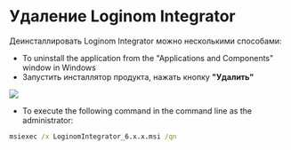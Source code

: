 # Удаление Loginom Integrator

Деинсталлировать Loginom Integrator можно несколькими способами:

* To uninstall the application from the "Applications and Components" window in Windows
* Запустить инсталлятор продукта, нажать кнопку **"Удалить"**

![](../images/integrator_msi_remove.png)

* To execute the following command in the command line as the administrator:

```cmd
msiexec /x LoginomIntegrator_6.x.x.msi /qn
```
